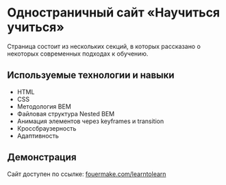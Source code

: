 # Одностраничный сайт «Научиться учиться»

Страница состоит из нескольких секций, в которых рассказано о некоторых современных подходах к обучению.

## Используемые технологии и навыки
- HTML
- CSS
- Методология BEM
- Файловая структура Nested BEM
- Анимация элементов через keyframes и transition
- Кроссбраузерность
- Адаптивность

## Демонстрация
Сайт доступен по ссылке: [fouermake.com/learntolearn](https://fouermake.com/learntolearn) 
